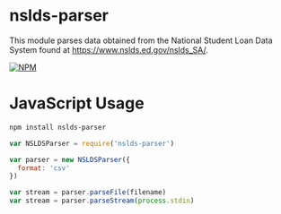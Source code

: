 # nslds-parser
This module parses data obtained from the National Student Loan Data System found at https://www.nslds.ed.gov/nslds_SA/.

[![NPM](https://nodei.co/npm/nslds-parser.png)](https://nodei.co/npm/nslds-parser/)

# JavaScript Usage

```bash
npm install nslds-parser
```

```js
var NSLDSParser = require('nslds-parser')

var parser = new NSLDSParser({
  format: 'csv'
})

var stream = parser.parseFile(filename)
var stream = parser.parseStream(process.stdin)
```
